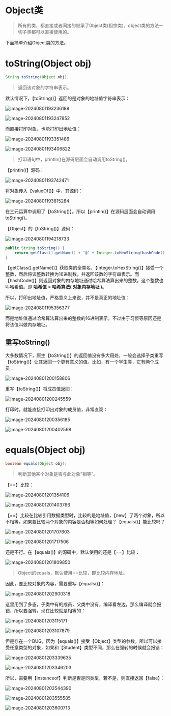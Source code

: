 # Object类

> 所有的类，都直接或者间接的继承了0bject类(祖宗类)。object类的方法一切子类都可以直接使用的。

下面简单介绍Object类的方法。



# toString(Object obj)

```java
String toString(Object obj);
```

> 返回该对象的字符串表示。

默认情况下，【toString()】返回的是对象的地址值字符串表示：

![image-20240801193236188](assets/image-20240801193236188.png)

![image-20240801193247852](assets/image-20240801193247852.png)

而直接打印对象，也能打印出地址值：

![image-20240801193351486](assets/image-20240801193351486.png)

![image-20240801193406822](assets/image-20240801193406822.png)

> 打印语句中，println()在源码层面会自动调用toString()。

【println()】源码：

![image-20240801193742471](assets/image-20240801193742471.png)

将对象传入【valueOf()】中，其源码：

![image-20240801193815284](assets/image-20240801193815284.png)

在三元运算中调用了【toString()】。所以【println()】在源码层面会自动调用toString()。

【Object】的【toString()】源码：

![image-20240801194218733](assets/image-20240801194218733.png)

```java
public String toString() {
    return getClass().getName() + "@" + Integer.toHexString(hashCode());
}
```

【getClass().getName()】获取类的全类名，【Integer.toHexString()】接受一个整数，然后将该整数转换为16进制数，并返回该数的字符串表示。而【hashCode()】则返回对象的内存地址通过哈希算法算出来的整数，这个整数也叫哈希值。即 **哈希值** = **哈希算法( 对象内存地址 )**。

所以，打印出地址值，严格意义上来说，并不是真正的地址值：

![image-20240801195356377](assets/image-20240801195356377.png)

而是地址值通过哈希算法算出来的整数的16进制表示。不过由于习惯等原因还是将该值叫做内存地址。

## 重写toString()

大多数情况下，原生【toString()】的返回值没有多大用处，一般会选择子类重写【toString()】让其返回一个更有意义的值。比如，有一个学生类，它有两个成员：

![image-20240801200158806](assets/image-20240801200158806.png)

重写【toString()】将成员值返回：

![image-20240801200245559](assets/image-20240801200245559.png)

打印时，就能直接打印出对象的成员值，非常直观：

![image-20240801200356185](assets/image-20240801200356185.png)

![image-20240801200402598](assets/image-20240801200402598.png)



# equals(Object obj)

```java
boolean equals(Object obj);
```

> 判断其他某个对象是否与此对象"相等"。

【==】比较：

![image-20240801201354106](assets/image-20240801201354106.png)

![image-20240801201403766](assets/image-20240801201403766.png)

【==】比较在比较引用数据类型时，比较的是地址值，【new】了两个对象，所以不相等。如果要比较两个对象的内容是否相等如何处理？【equals()】能比较吗？

![image-20240801201707603](assets/image-20240801201707603.png)

![image-20240801201717506](assets/image-20240801201717506.png)

还是不行。在【equals()】的源码中，默认使用的还是【==】比较：

![image-20240801201809850](assets/image-20240801201809850.png)

> Object的equals，默认使用==比较，即比较内存地址。

因此，要比较对象的内容，需要重写【equals()】：

![image-20240801202900318](assets/image-20240801202900318.png)

这里用到了多态，子类中有的成员，父类中没有，编译看左边，那么编译就会报错，所以要强转，现在比较就是相等的：

![image-20240801203115171](assets/image-20240801203115171.png)

![image-20240801203107879](assets/image-20240801203107879.png)

但是存在一个BUG，因为【equals()】接受【Object】类型的参数，所以可以接受任意类型的对象，如果和【Student】类型不同，那么在强转的时候就会报错：

![image-20240801203339635](assets/image-20240801203339635.png)

![image-20240801203346203](assets/image-20240801203346203.png)

所以，需要用【instanceof】判断是否是同类型，若不是，则直接返回【false】：

![image-20240801203544390](assets/image-20240801203544390.png)

![image-20240801203555585](assets/image-20240801203555585.png)

![image-20240801203600713](assets/image-20240801203600713.png)